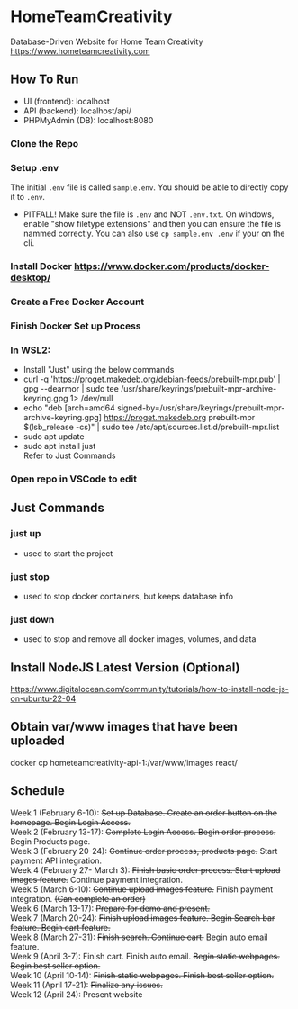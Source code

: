 # HomeTeamCreativity
Database-Driven Website for Home Team Creativity  
https://www.hometeamcreativity.com  
  
## How To Run
- UI (frontend): localhost
- API (backend): localhost/api/
- PHPMyAdmin (DB): localhost:8080
### Clone the Repo  

### Setup .env

The initial `.env` file is called `sample.env`. You should be able to directly copy it to
`.env`.

- PITFALL! Make sure the file is `.env` and NOT `.env.txt`. On windows, enable "show filetype extensions"
  and then you can ensure the file is nammed correctly. You can also use `cp sample.env .env` if your on the cli.

### Install Docker https://www.docker.com/products/docker-desktop/  
### Create a Free Docker Account  
### Finish Docker Set up Process  
### In WSL2:  
- Install "Just" using the below commands  
- curl -q 'https://proget.makedeb.org/debian-feeds/prebuilt-mpr.pub' | gpg --dearmor | sudo tee /usr/share/keyrings/prebuilt-mpr-archive-keyring.gpg 1> /dev/null  
- echo "deb [arch=amd64 signed-by=/usr/share/keyrings/prebuilt-mpr-archive-keyring.gpg] https://proget.makedeb.org prebuilt-mpr $(lsb_release -cs)" | sudo tee /etc/apt/sources.list.d/prebuilt-mpr.list  
- sudo apt update  
- sudo apt install just  
Refer to Just Commands
### Open repo in VSCode to edit

## Just Commands
### just up  
  - used to start the project  
### just stop
- used to stop docker containers, but keeps database info  
### just down  
- used to stop and remove all docker images, volumes, and data  

## Install NodeJS Latest Version (Optional)
https://www.digitalocean.com/community/tutorials/how-to-install-node-js-on-ubuntu-22-04

## Obtain var/www images that have been uploaded
docker cp hometeamcreativity-api-1:/var/www/images react/

## Schedule  
Week 1 (February 6-10): ~~Set up Database. Create an order button on the homepage. Begin Login Access.~~  
Week 2 (February 13-17): ~~Complete Login Access. Begin order process. Begin Products page.~~  
Week 3 (February 20-24): ~~Continue order process, products page.~~ Start payment API integration.  
Week 4 (February 27- March 3): ~~Finish basic order process. Start upload images feature.~~ Continue payment integration.  
Week 5 (March 6-10): ~~Continue upload images feature.~~ Finish payment integration. ~~(Can complete an order)~~  
Week 6 (March 13-17): ~~Prepare for demo and present.~~  
Week 7 (March 20-24): ~~Finish upload images feature. Begin Search bar feature. Begin cart feature.~~  
Week 8 (March 27-31): ~~Finish search. Continue cart.~~ Begin auto email feature.  
Week 9 (April 3-7): Finish cart. Finish auto email. ~~Begin static webpages. Begin best seller option.~~  
Week 10 (April 10-14): ~~Finish static webpages. Finish best seller option.~~  
Week 11 (April 17-21): ~~Finalize any issues.~~  
Week 12 (April 24): Present website  
